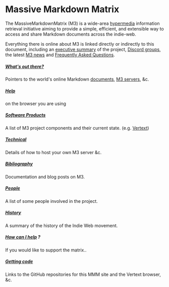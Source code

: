 # Massive Markdown Matrix

The MassiveMarkdownMatrix (M3) is a wide-area [hypermedia](hypermedia.md) information retrieval initiative aiming to provide a simple, efficient, and extensible way to access and share Markdown documents across the indie-web.

Everything there is online about M3 is linked directly or indirectly to this document, including an [executive summary](executive-summary.md) of the project, [Discord groups](discord-groups.md), the latest [M3 news](news.md) and [Frequently Asked Questions](faq.md).

##### [What's out there?](general-overview.md)
Pointers to the world's online Markdown [documents](documents.md), [M3 servers](servers.md), &c.

##### [Help](help.md)
on the browser you are using

##### [Software Products](software-products.md)
A list of M3 project components and their current state. (e.g. [Vertext](vertext.md))

##### [Technical](technical-details.md)
Details of how to host your own M3 server &c.

##### [Bibliography](bibliography.md)
Documentation and blog posts on M3.

##### [People](people.md)
A list of some people involved in the project.

##### [History](history.md)
A summary of the history of the Indie Web movement.

##### [How can I help](get-involved.md) ?
If you would like to support the matrix..

##### [Getting code](getting-code.md)
Links to the GitHub repositories for this MMM site and the Vertext browser, &c.
